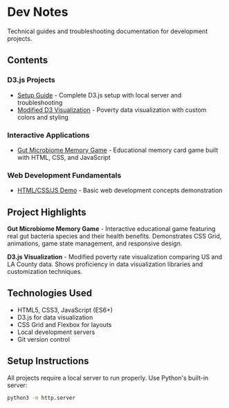 # Dev Notes

Technical guides and troubleshooting documentation for development projects.

## Contents

### D3.js Projects
- [Setup Guide](d3js/setup-guide.md) - Complete D3.js setup with local server and troubleshooting
- [Modified D3 Visualization](d3js/modified-d3-example1.html) - Poverty data visualization with custom colors and styling

### Interactive Applications
- [Gut Microbiome Memory Game](gut-microbiome-memory-game/index1.html) - Educational memory card game built with HTML, CSS, and JavaScript

### Web Development Fundamentals
- [HTML/CSS/JS Demo](web-fundamentals/index.html) - Basic web development concepts demonstration

## Project Highlights

**Gut Microbiome Memory Game** - Interactive educational game featuring real gut bacteria species and their health benefits. Demonstrates CSS Grid, animations, game state management, and responsive design.

**D3.js Visualization** - Modified poverty rate visualization comparing US and LA County data. Shows proficiency in data visualization libraries and customization techniques.

## Technologies Used
- HTML5, CSS3, JavaScript (ES6+)
- D3.js for data visualization
- CSS Grid and Flexbox for layouts
- Local development servers
- Git version control

## Setup Instructions
All projects require a local server to run properly. Use Python's built-in server:
```bash
python3 -m http.server
